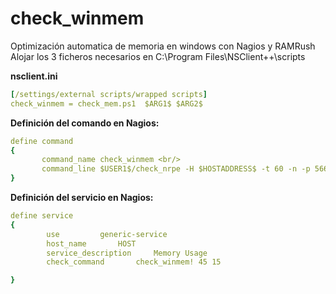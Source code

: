 # check_winmem
Optimización automatica de memoria en windows con Nagios y RAMRush <br/>
Alojar los 3 ficheros necesarios en C:\Program Files\NSClient++\scripts <br/>

<b>nsclient.ini <br/></b>
```yaml
[/settings/external scripts/wrapped scripts]
check_winmem = check_mem.ps1  $ARG1$ $ARG2$ 
```

<b>Definición del comando en Nagios:</b>
```yaml
define command 
{
       command_name	check_winmem <br/>
       command_line	$USER1$/check_nrpe -H $HOSTADDRESS$ -t 60 -n -p 5666 -c check_winmem -a $ARG1$ $ARG2$ 
}
```

<b>Definición del servicio en Nagios:<br/></b>
```yaml
define service
{
        use			generic-service
        host_name		HOST
        service_description     Memory Usage
        check_command		check_winmem! 45 15

}
```
